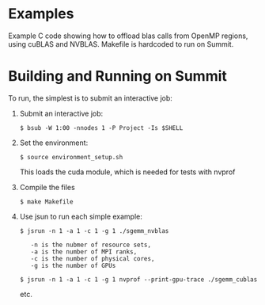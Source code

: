 # Examples
Example C code showing how to offload blas calls from OpenMP regions,
using cuBLAS and NVBLAS.
Makefile is hardcoded to run on Summit.

# Building and Running on Summit

 To run, the simplest is to submit an interactive job:

 1. Submit an interactive job:
    ```
    $ bsub -W 1:00 -nnodes 1 -P Project -Is $SHELL
    ```
 2. Set the environment:
    ```
    $ source environment_setup.sh
    ```
    This loads the cuda module, which is needed for tests
    with nvprof

 3. Compile the files
    ```
    $ make Makefile
    ```
 4. Use jsun to run each simple example:
    ```
    $ jsrun -n 1 -a 1 -c 1 -g 1 ./sgemm_nvblas

       -n is the nubmer of resource sets,
       -a is the number of MPI ranks,
       -c is the number of physical cores,
       -g is the number of GPUs

    $ jsrun -n 1 -a 1 -c 1 -g 1 nvprof --print-gpu-trace ./sgemm_cublas
    ```
     etc.
